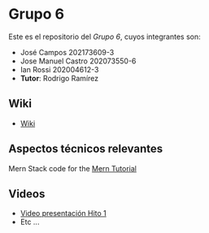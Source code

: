 # Grupo 6
Este es el repositorio del *Grupo 6*, cuyos integrantes son:
* José Campos 202173609-3
* Jose Manuel Castro 202073550-6
* Ian Rossi 202004612-3
* **Tutor**: Rodrigo Ramírez

## Wiki
* [Wiki](https://github.com/Zurickata/INF236-2023-2-GRUPO-6/wiki)
## Aspectos técnicos relevantes
Mern Stack code for the [Mern Tutorial](https://www.mongodb.com/languages/mern-stack-tutorial)

## Videos
* [Video presentación Hito 1](https://www.youtube.com/)
* Etc ...

